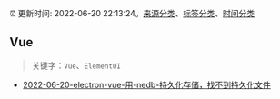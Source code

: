 :alarm_clock: 更新时间: 2022-06-20 22:13:24。[来源分类](../README.md)、[标签分类](../TAGS.md)、[时间分类](../TIMELINE.md)

## Vue


> 关键字：`Vue`、`ElementUI`



- [2022-06-20-electron-vue-用-nedb-持久化存储，找不到持久化文件](https://www.v2ex.com/t/860989) 